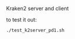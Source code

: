 Kraken2 server and client

to test it out:

```cd mmfs1/groups/custflow/active/nhorner/kraken/code
./test_k2server_pd1.sh
``` 
